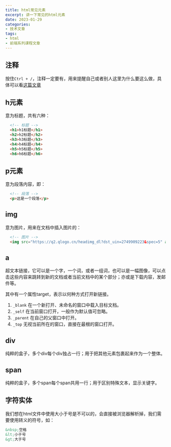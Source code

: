 ```yaml
---
title: html常见元素
excerpt: 讲一下常见的html元素
date: 2023-01-29
categories:
- 技术文章
tags:
- html
- 前端系列课程文章
---
```


## 注释
按住`Ctrl + /`，注释一定要有，用来提醒自己或者别人这里为什么要这么做，具体可以看[这篇文章](https://shuangxunian.github.io/2022/12/19/22121902/)

## h元素
意为标题，共有六种：
```html
  <!-- 标题 -->
  <h1>h1标题</h1>
  <h2>h2标题</h2>
  <h3>h3标题</h3>
  <h4>h4标题</h4>
  <h5>h5标题</h5>
  <h6>h6标题</h6>
```

## p元素
意为段落内容，即：
```html
  <!-- 段落 -->
  <p>这是一个段落</p>
```

## img
意为图片，用来在文档中插入图片的：
```html
  <!-- 图片 -->
  <img src="https://q2.qlogo.cn/headimg_dl?dst_uin=2749909223&spec=5" alt="如果图片出问题要显示的内容">
```

## a
超文本链接，它可以是一个字，一个词，或者一组词，也可以是一幅图像，可以点击这些内容来跳转到新的文档或者当前文档中的某个部分；亦或是下载内容，发邮件等。

其中有一个属性target，表示以何种方式打开新链接。
1. `_blank`
  在一个新打开、未命名的窗口中载入目标文档。
2. `_self`
  在当前窗口打开，一般作为默认值可忽略。
3. `_parent`
  在自己的父窗口中打开。
4. `_top`
  无视当前所在的窗口，直接在最根的窗口打开。

## div
纯粹的盒子，多个div每个div独占一行；用于把其他元素包裹起来作为一个整体。

## span
纯粹的盒子，多个span每个span共用一行；用于区别特殊文本，显示关键字。

## 字符实体
我们想在html文件中使用大小于号是不可以的，会直接被浏览器解析掉，我们需要使用转义的符号，如：
```html
&nbsp;空格
&lt;小于号
&gt;大于号
```


